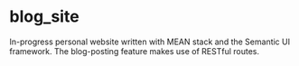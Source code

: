 # blog_site
In-progress personal website written with MEAN stack and the Semantic UI framework. The blog-posting feature makes use of RESTful routes.
